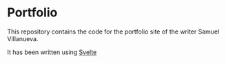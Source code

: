 
# Portfolio

This repository contains the code for the portfolio site of the writer Samuel Villanueva. 

It has been written using [Svelte](https://svelte.dev/)
